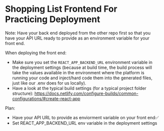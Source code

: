 # Shopping List Frontend For Practicing Deployment

Note: Have your back end deployed from the other repo first so that you have your API URL ready to provide as an environment variable for your front end.

When deploying the front end:

- Make sure you set the `REACT_APP_BACKEND_URL` environment variable in the deployment settings (because at build time, the build process will take the values available in the environment where the platform is running your code and inject/hard code them into the generated files, just like our .env does for us locally).
- Have a look at the typical build settings (for a typical project folder structure): https://docs.netlify.com/configure-builds/common-configurations/#create-react-app

Plan:
- Have your API URL to provide as enviorment variable on your front end✅
- Set REACT_APP_BACKEND_URL env variable in the deployment settings